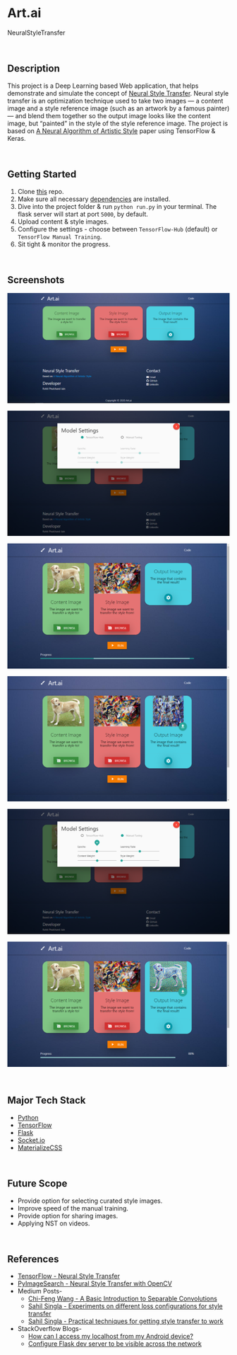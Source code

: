 # Art.ai
NeuralStyleTransfer

<br/>

## Description
This project is a Deep Learning based Web application, that helps demonstrate and simulate the concept of [Neural Style Transfer](https://en.wikipedia.org/wiki/Neural_Style_Transfer). Neural style transfer is an optimization technique used to take two images — a content image and a style reference image (such as an artwork by a famous painter) — and blend them together so the output image looks like the content image, but “painted” in the style of the style reference image. The project is based on [A Neural Algorithm of Artistic Style](https://arxiv.org/abs/1508.06576) paper using TensorFlow & Keras.

<br/>

## Getting Started
1. Clone [this](https://github.com/Rohit-Jain-2801/Art.ai) repo.
2. Make sure all necessary [dependencies](https://github.com/Rohit-Jain-2801/Art.ai/blob/master/requirements.txt) are installed.
3. Dive into the project folder & run `python run.py` in your terminal. The flask server will start at port `5000`, by default.
4. Upload content & style images.
5. Configure the settings - choose between `TensorFlow-Hub` (default) or `TensorFlow Manual Training`.
6. Sit tight & monitor the progress.

<br/>

## Screenshots
![StartUp](https://raw.githubusercontent.com/Rohit-Jain-2801/Art.ai/master/.github/images/Image1.png)

![Hub-Setting](https://raw.githubusercontent.com/Rohit-Jain-2801/Art.ai/master/.github/images/Image2.png)

![Hub-Train](https://raw.githubusercontent.com/Rohit-Jain-2801/Art.ai/master/.github/images/Image3.png)

![Hub-Result](https://raw.githubusercontent.com/Rohit-Jain-2801/Art.ai/master/.github/images/Image4.png)

![Manual-Setting](https://raw.githubusercontent.com/Rohit-Jain-2801/Art.ai/master/.github/images/Image5.png)

![Manual-Train](https://raw.githubusercontent.com/Rohit-Jain-2801/Art.ai/master/.github/images/Image6.png)

<br/>

## Major Tech Stack
* [Python](https://www.python.org/)
* [TensorFlow](https://www.tensorflow.org/)
* [Flask](https://flask.palletsprojects.com/en/1.1.x/)
* [Socket.io](https://socket.io/)
* [MaterializeCSS](https://materializecss.com/)

<br/>

## Future Scope
* Provide option for selecting curated style images.
* Improve speed of the manual training.
* Provide option for sharing images.
* Applying NST on videos.

<br/>

## References
* [TensorFlow - Neural Style Transfer](https://www.tensorflow.org/tutorials/generative/style_transfer?hl=en)
* [PyImageSearch - Neural Style Transfer with OpenCV](https://www.pyimagesearch.com/2018/08/27/neural-style-transfer-with-opencv/)
* Medium Posts-
  + [Chi-Feng Wang - A Basic Introduction to Separable Convolutions](https://towardsdatascience.com/a-basic-introduction-to-separable-convolutions-b99ec3102728#:~:text=Unlike%20spatial%20separable%20convolutions%2C%20depthwise,factored%E2%80%9D%20into%20two%20smaller%20kernels.&text=The%20depthwise%20separable%20convolution%20is,number%20of%20channels%20%E2%80%94%20as%20well.)
  + [Sahil Singla - Experiments on different loss configurations for style transfer](https://towardsdatascience.com/experiments-on-different-loss-configurations-for-style-transfer-7e3147eda55e)
  + [Sahil Singla - Practical techniques for getting style transfer to work](https://towardsdatascience.com/practical-techniques-for-getting-style-transfer-to-work-19884a0d69eb)
* StackOverflow Blogs-
  + [How can I access my localhost from my Android device?](https://stackoverflow.com/questions/4779963/how-can-i-access-my-localhost-from-my-android-device)
  + [Configure Flask dev server to be visible across the network](https://stackoverflow.com/questions/7023052/configure-flask-dev-server-to-be-visible-across-the-network)